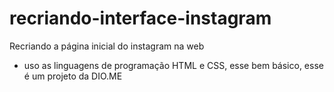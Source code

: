 # recriando-interface-instagram
Recriando a página inicial do instagram na web
 - uso as linguagens de programação HTML e CSS, esse bem básico, esse é um projeto da DIO.ME

